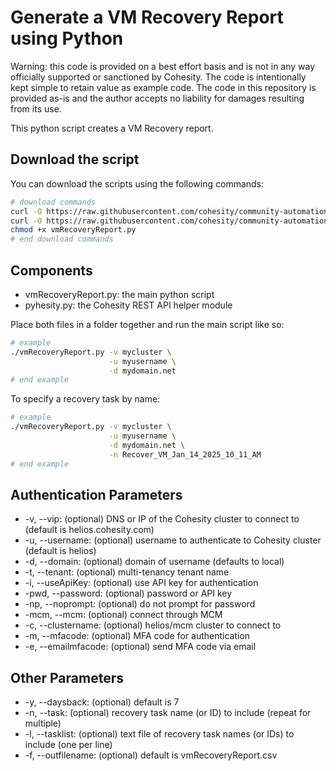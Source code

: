 # Generate a VM Recovery Report using Python

Warning: this code is provided on a best effort basis and is not in any way officially supported or sanctioned by Cohesity. The code is intentionally kept simple to retain value as example code. The code in this repository is provided as-is and the author accepts no liability for damages resulting from its use.

This python script creates a VM Recovery report.

## Download the script

You can download the scripts using the following commands:

```bash
# download commands
curl -O https://raw.githubusercontent.com/cohesity/community-automation-samples/main/reports/python/vmRecoveryReport/vmRecoveryReport.py
curl -O https://raw.githubusercontent.com/cohesity/community-automation-samples/main/python/pyhesity.py
chmod +x vmRecoveryReport.py
# end download commands
```

## Components

* vmRecoveryReport.py: the main python script
* pyhesity.py: the Cohesity REST API helper module

Place both files in a folder together and run the main script like so:

```bash
# example
./vmRecoveryReport.py -v mycluster \
                      -u myusername \
                      -d mydomain.net
# end example
```

To specify a recovery task by name:

```bash
# example
./vmRecoveryReport.py -v mycluster \
                      -u myusername \
                      -d mydomain.net \
                      -n Recover_VM_Jan_14_2025_10_11_AM
# end example
```

## Authentication Parameters

* -v, --vip: (optional) DNS or IP of the Cohesity cluster to connect to (default is helios.cohesity.com)
* -u, --username: (optional) username to authenticate to Cohesity cluster (default is helios)
* -d, --domain: (optional) domain of username (defaults to local)
* -t, --tenant: (optional) multi-tenancy tenant name
* -i, --useApiKey: (optional) use API key for authentication
* -pwd, --password: (optional) password or API key
* -np, --noprompt: (optional) do not prompt for password
* -mcm, --mcm: (optional) connect through MCM
* -c, --clustername: (optional) helios/mcm cluster to connect to
* -m, --mfacode: (optional) MFA code for authentication
* -e, --emailmfacode: (optional) send MFA code via email

## Other Parameters

* -y, --daysback: (optional) default is 7
* -n, --task: (optional) recovery task name (or ID) to include (repeat for multiple)
* -l, --tasklist: (optional) text file of recovery task names (or IDs) to include (one per line)
* -f, --outfilename: (optional) default is vmRecoveryReport.csv
